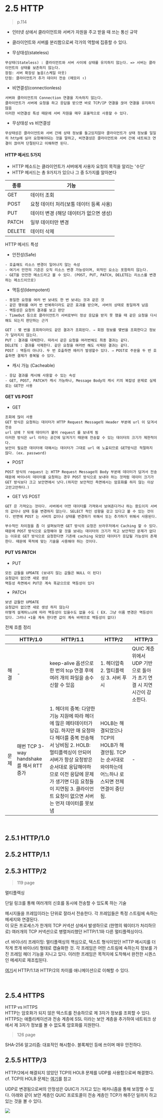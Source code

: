 # 2.5 HTTP
> p.114
- 인터넷 상에서 클라이언트와 서버가 자원을 주고 받을 때 쓰는 통신 규약

- 클라이언트와 서버를 분리함으로써 각가의 역할에 집중할 수 있다.

- 무상태성(stateless)
```
무상태(Stateless) : 클라이언트와 서버 사이에 상태를 유지하지 않는다. => 서버는 클라이언트의 상태를 보존하지 않는다.
장점: 서버 확장성 높음(스케일 아웃)
단점: 클라이언트가 추가 데이터 전송 (메모리 ↑)
```
- 비연결성(connectionless)
```
서버와 클라이언트의 Connection 연결을 지속하지 않는다.
클라이언트가 서버에 요청을 하고 응답을 받으면 바로 TCP/IP 연결을 끊어 연결을 유지하지 않음
이러한 비연결성 특성 때문에 서버 자원을 매우 효율적으로 사용할 수 있다.
```
- 무상태성 vs 비연결성
```
무상태성은 클라이언트와 서버 간에 상태 정보를 들고있지않아 클라이언트가 상태 정보를 일일히 http에 실어 요청해야되는 것을 말하고, 비연결성은 클라이언트와 서버 간에 네트워크 연결이 끊어져 단절된다고 이해하면 된다.
```
#### HTTP 메서드 5가지
- HTTP 메소드는 클라이언트가 서버에게 사용자 요청의 목적을 알리는 '수단'
- HTTP 메서드는 총 9가지가 있으나 그 중 5가지를 알아본다

|종류|	기능|
| --- | --- | 
|GET|	데이터 조회|
POST|	요청 데이터 처리(보통 데이터 등록 사용)
PUT	|데이터 변경 (해당 데이터가 없으면 생성)
PATCH|	일부 데이터만 변경
DELETE|	데이터 삭제


HTTP 메서드 특성
- 안전성(Safe)
```
- 호출해도 리소스 변경이 일어나지 않는 속성
- 여기서 안전의 기준은 오직 리소스 변경 가능성이며, 외적인 요소는 포함하지 않는다.
- GET을 안전한 메소드라고 볼 수 있다. (POST, PUT, PATCH, DELETE는 리소스를 변경하는 메소드이므로)
```


- 멱등성(Idempotent)
```
- 동일한 요청을 여러 번 보내도 한 번 보내는 것과 같은 것
- 같은 행위를 여러 번 반복하더라도 같은 효과를 받으며, 서버의 상태로 동일하게 남음
- 멱등성은 요청의 결과를 보고 판단
- TimeOut 등으로 클라이언트가 서버로부터 정상 응답을 받지 못 했을 때 같은 요청을 다시 해도 되는지 판단하는 근거

GET : 몇 번을 조회하더라도 같은 결과가 조회된다. ⇒ 회원 정보를 몇번을 조회한다고 정보가 달라지지 않는다. 
PUT : 결과를 대체한다. 따라서 같은 요청을 여러번해도 최종 결과는 같다.
DELETE : 결과를 삭제한다. 같은 요청을 여러번 해도 삭제된 결과는 같다.
POST : 멱등이 아니다. 두 번 호출하면 에러가 발생할수 있다. ⇒ POST로 주문을 두 번 호출하면 결제가 중복될 수 있다.
```
- 캐시 가능 (Cacheable) 
```
- 응답 결과를 캐시해 사용할 수 있는 속성
- GET, POST, PATCH가 캐시 가능하나, Message Body의 캐시 키의 복잡성 문제로 실제로는 GET만 사용
```

#### GET VS POST
- GET
```
조회에 많이 사용
GET 방식은 요청하는 데이터가 HTTP Request Message의 Header 부분에 url 이 담겨서 전송
url 상에 ? 뒤에 데이터가 붙어 request 를 보내게 됨
이러한 방식은 url 이라는 공간에 담겨가기 때문에 전송할 수 있는 데이터의 크기가 제한적이다.
보안이 필요한 데이터에 대해서는 데이터가 그대로 url 에 노출되므로 GET방식은 적절하지 않다. (ex. password)
```

- POST
```
POST 방식의 request 는 HTTP Request Message의 Body 부분에 데이터가 담겨서 전송
때문에 바이너리 데이터를 요청하는 경우 POST 방식으로 보내야 하는 것처럼 데이터 크기가 GET 방식보다 크고 보안면에서 낫다.(하지만 보안적인 측면에서는 암호화를 하지 않는 이상 고만고만하다.)
```
- GET VS POST
```
GET 은 가져오는 것이다. 서버에서 어떤 데이터를 가져와서 보여준다거나 하는 용도이지 서버의 값이나 상태 등을 변경하지 않는다. SELECT 적인 성향을 갖고 있다고 볼 수 있는 것이다. 반면에 POST 는 서버의 값이나 상태를 변경하기 위해서 또는 추가하기 위해서 사용된다.

부수적인 차이점을 좀 더 살펴보자면 GET 방식의 요청은 브라우저에서 Caching 할 수 있다. 때문에 POST 방식으로 요청해야 할 것을 보내는 데이터의 크기가 작고 보안적인 문제가 없다는 이유로 GET 방식으로 요청한다면 기존에 caching 되었던 데이터가 응답될 가능성이 존재한다. 때문에 목적에 맞는 기술을 사용해야 하는 것이다.
```


#### PUT VS PATCH
- PUT
```
모든 값들을 UPDATE (보내지 않는 값들은 NULL 이 된다)
요청값이 없으면 새로 생성
멱등성 측면에서 PUT은 계속 똑같으므로 멱등성이 있다
```
- PATCH
```
보낸 값들만 UPDATE
요청값이 없으면 새로 생성 하지 않는다
어떻게 설계하느냐에 따라 멱등성이 있을수도 없을 수도 ( EX. 그냥 이름 변경은 멱등성이 있다. 그러나 +1을 계속 한다면 값이 계속 바뀌므로 멱등성이 없다)
```



전체 흐름 정리

|   | HTTP/1.0 | HTTP/1.1 | HTTP/2 | HTTP/3 |
| --- | --- | --- | --- | --- |
| 해결 | \- | keep-alive 옵션으로 한 번의 tcp 연결 후에 여러 개의 파일을 송수신할 수 있음       | 1\. 헤더압축   2\. 멀티플렉싱   3\. 서버 푸시 | QUIC 계층 위에서 UDP 기반으로 돌아가 초기 연결 시 지연시간이 감소한다. |
| 문제 | 매번 TCP 3-way handshake를 해서 RTT 증가 | 1\. 헤더의 중복: 다양한 기능 지원에 따라 헤더에 많은 메타데이터가 담김. 하지만 매 요청마다 헤더를 중복 전송해서 낭비됨   2\. HOLB: 멀티플렉싱이 안되어 서버가 항상 요청받은 순서대로 응답해야하므로 이전 응답에 문제가 생기면 다음 요청들이 지연됨   3\. 클라이언트 요청이 없으면 서버는 먼저 데이터를 못보냄 | HOLB는 해결되었으나 TCP의 HOLB가 해결안됨. TCP는 순서대로 와야하는데 어느하나 로스되면 전체 연결이 중단됨. | \- |

<br/>

## 2.5.1 HTTP/1.0

## 2.5.2 HTTP/1.1

## 2.5.3 HTTP/2
> 119 page

멀티플렉싱

단일 링크를 통해 여러개의 신호를 동시에 전송할 수 있도록 하는 기술

메시지들을 프레임이라는 단위로 잘라서 전송한다. 각 프레임들은 특정 스트림에 속하는 메세지와 연결된다.  
이 모든 프로세스가 한개의 TCP 커넥션 상에서 발생하므로 (한명의 웨이터가 처리하므로) 여러개의 TCP 커넥션으로 병렬처리했던 HTTP/1.1와 다른 멀티플렉싱이다.

cf. 바이너리 프레이밍: 멀티플렉싱의 핵심으로, 텍스트 형식이었던 HTTP 메시지를 더 작게 쪼개 바이너리 형태로 캡슐화한 것. 각 프레임은 어떤 스트림에 속하는지 정보를 가진 프레임 헤더 기능을 지니고 있다. 이러한 프레임은 목적지에 도착해서 완전한 시퀀스인 메세지로 재조립된다.

[여기](https://freecontent.manning.com/animation-http-1-1-vs-http-2-vs-http-2-with-push/)서 HTTP/1.1과 HTTP/2의 차이를 애니메이션으로 이해할 수 있다.

<br/>

## 2.5.4 HTTPS

HTTP vs HTTPS  
HTTP는 암호화가 되지 않은 텍스트를 전송하므로 제 3자가 정보를 조회할 수 있다.   
HTTPS는 애플리케이션과 전송 계층에 SSL 이라는 보안 계층을 추가하여 네트워크 상에서 제 3자가 정보를 볼 수 없도록 암호화를 지원한다.

> 126 page

SHA-256 알고리즘: 대표적인 해시함수. 블록체인 등에 쓰이며 매우 안전하다.
<br/>

## 2.5.5 HTTP/3

HTTP/2에서 해결되지 않았던 TCP의 HOLB 문제를 UDP를 사용함으로써 해결했다.
cf. TCP의 HOLB 문제는 [여기](https://mugglim.tistory.com/26)를 참고

UDP로 변경됨으로써의 안정성은 QUIC가 가지고 있는 메커니즘을 통해 보장할 수 있다.
아래와 같이 보안 계층인 QUIC 프로토콜이 전송 계층인 TCP가 해주던 일까지 하고 있는 것을 볼 수 있다.

![](https://docs.rackspace.com/blog/quic-a-game-changer/quic-protocol.png)

<br/>
